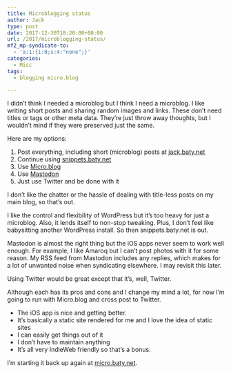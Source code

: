 ```yaml
---
title: Microblogging status
author: Jack
type: post
date: 2017-12-30T18:20:00+00:00
url: /2017/microblogging-status/
mf2_mp-syndicate-to:
  - 'a:1:{i:0;s:4:"none";}'
categories:
  - Misc
tags:
  - blogging micro.blog

---
```

I didn&#8217;t think I needed a microblog but I think I need a microblog. I like writing short posts and sharing random images and links. These don&#8217;t need titles or tags or other meta data. They&#8217;re just throw away thoughts, but I wouldn&#8217;t mind if they were preserved just the same.

Here are my options:

<ol class="org-ol">
  <li>
    Post everything, including short (microblog) posts at <a href="https://jack.baty.net/">jack.baty.net</a>
  </li>
  <li>
    Continue using <a href="https://snippets.baty.net">snippets.baty.net</a>
  </li>
  <li>
    Use <a href="https://micro.blog/">Micro.blog</a>
  </li>
  <li>
    Use <a href="https://joinmastodon.org">Mastodon</a>
  </li>
  <li>
    Just use Twitter and be done with it
  </li>
</ol>

I don&#8217;t like the chatter or the hassle of dealing with title-less posts on my main blog, so that&#8217;s out.

I like the control and flexibility of WordPress but it&#8217;s too heavy for just a microblog. Also, it lends itself to non-stop tweaking. Plus, I don&#8217;t feel like babysitting another WordPress install. So then snippets.baty.net is out.

Mastodon is almost the right thing but the iOS apps never seem to work well enough. For example, I like Amaroq but I can&#8217;t post photos with it for some reason. My RSS feed from Mastodon includes any replies, which makes for a lot of unwanted noise when syndicating elsewhere. I may revisit this later.

Using Twitter would be great except that it&#8217;s, well, Twitter.

Although each has its pros and cons and I change my mind a lot, for now I&#8217;m going to run with Micro.blog and cross post to Twitter.

<ul class="org-ul">
  <li>
    The iOS app is nice and getting better.
  </li>
  <li>
    It&#8217;s basically a static site rendered for me and I love the idea of static sites
  </li>
  <li>
    I can easily get things out of it
  </li>
  <li>
    I don&#8217;t have to maintain anything
  </li>
  <li>
    It&#8217;s all very IndieWeb friendly so that&#8217;s a bonus.
  </li>
</ul>

I&#8217;m starting it back up again at [micro.baty.net][1].

 [1]: http://micro.baty.net/